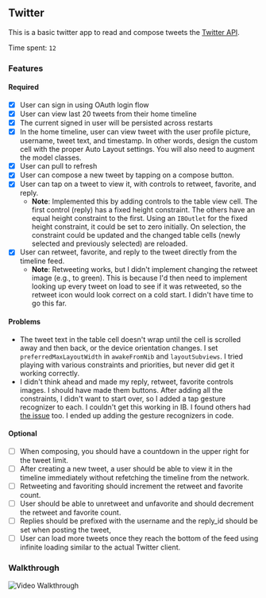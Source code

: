 ## Twitter

This is a basic twitter app to read and compose tweets the [Twitter API](https://apps.twitter.com/).

Time spent: `12`

### Features

#### Required

- [x] User can sign in using OAuth login flow
- [x] User can view last 20 tweets from their home timeline
- [x] The current signed in user will be persisted across restarts
- [x] In the home timeline, user can view tweet with the user profile picture, username, tweet text, and timestamp.  In other words, design the custom cell with the proper Auto Layout settings.  You will also need to augment the model classes.
- [x] User can pull to refresh
- [x] User can compose a new tweet by tapping on a compose button.
- [x] User can tap on a tweet to view it, with controls to retweet, favorite, and reply.
  - **Note**: Implemented this by adding controls to the table view cell.  The first control (reply) has a fixed height constraint.  The others have an equal height constraint to the first.  Using an `IBOutlet` for the fixed height constraint, it could be set to zero initially.  On selection, the constraint could be updated and the changed table cells (newly selected and previously selected) are reloaded.
- [x] User can retweet, favorite, and reply to the tweet directly from the timeline feed.
  - **Note**: Retweeting works, but I didn't implement changing the retweet image (e.g., to green).  This is because I'd then need to implement looking up every tweet on load to see if it was retweeted, so the retweet icon would look correct on a cold start.  I didn't have time to go this far.

#### Problems

- The tweet text in the table cell doesn't wrap until the cell is scrolled away and then back, or the device orientation changes.  I set `preferredMaxLayoutWidth` in `awakeFromNib` and `layoutSubviews`.  I tried playing with various constraints and priorities, but never did get it working correctly.
- I didn't think ahead and made my reply, retweet, favorite controls images.  I should have made them buttons.  After adding all the constraints, I didn't want to start over, so I added a tap gesture recognizer to each.  I couldn't get this working in IB.  I found others had [the issue](http://stackoverflow.com/questions/19124922/uicollectionview-adding-single-tap-gesture-recognizer-to-supplementary-view) too.  I ended up adding the gesture recognizers in code.

#### Optional

- [ ] When composing, you should have a countdown in the upper right for the tweet limit.
- [ ] After creating a new tweet, a user should be able to view it in the timeline immediately without refetching the timeline from the network.
- [ ] Retweeting and favoriting should increment the retweet and favorite count.
- [ ] User should be able to unretweet and unfavorite and should decrement the retweet and favorite count.
- [ ] Replies should be prefixed with the username and the reply_id should be set when posting the tweet,
- [ ] User can load more tweets once they reach the bottom of the feed using infinite loading similar to the actual Twitter client.

### Walkthrough

![Video Walkthrough](...)
